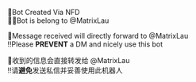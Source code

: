 🤖Bot Created Via NFD  
👨‍💻Bot is belong to @MatrixLau


📨Message received will directly forward to @MatrixLau  
‼️Please **PREVENT** a DM and nicely use this bot

📨收到的信息会直接转发给 @MatrixLau  
‼️请**避免**发送私信并妥善使用此机器人
